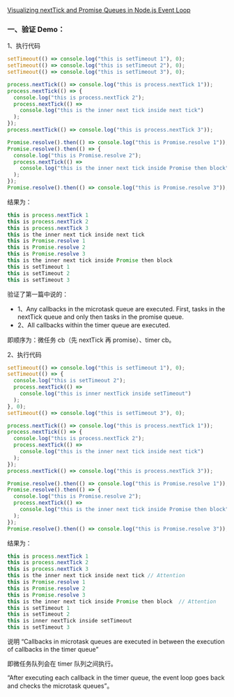 
[Visualizing nextTick and Promise Queues in Node.js Event Loop](https://www.builder.io/blog/NodeJS-visualizing-nextTick-and-promise-queues)

### 一、验证 Demo：

1、执行代码

```js
setTimeout(() => console.log("this is setTimeout 1"), 0);
setTimeout(() => console.log("this is setTimeout 2"), 0);
setTimeout(() => console.log("this is setTimeout 3"), 0);

process.nextTick(() => console.log("this is process.nextTick 1"));
process.nextTick(() => {
  console.log("this is process.nextTick 2");
  process.nextTick(() =>
    console.log("this is the inner next tick inside next tick")
  );
});
process.nextTick(() => console.log("this is process.nextTick 3"));

Promise.resolve().then(() => console.log("this is Promise.resolve 1"));
Promise.resolve().then(() => {
  console.log("this is Promise.resolve 2");
  process.nextTick(() =>
    console.log("this is the inner next tick inside Promise then block")
  );
});
Promise.resolve().then(() => console.log("this is Promise.resolve 3"));
```

结果为：

```js
this is process.nextTick 1
this is process.nextTick 2
this is process.nextTick 3
this is the inner next tick inside next tick
this is Promise.resolve 1
this is Promise.resolve 2
this is Promise.resolve 3
this is the inner next tick inside Promise then block
this is setTimeout 1
this is setTimeout 2
this is setTimeout 3
```

验证了第一篇中说的：

- 1、Any callbacks in the microtask queue are executed. First, tasks in the nextTick queue and only then tasks in the promise queue.
- 2、All callbacks within the timer queue are executed.

即顺序为：微任务 cb（先 nextTick 再 promise）、timer cb。

2、执行代码

```js
setTimeout(() => console.log("this is setTimeout 1"), 0);
setTimeout(() => {
  console.log("this is setTimeout 2");
  process.nextTick(() =>
    console.log("this is inner nextTick inside setTimeout")
  );
}, 0);
setTimeout(() => console.log("this is setTimeout 3"), 0);

process.nextTick(() => console.log("this is process.nextTick 1"));
process.nextTick(() => {
  console.log("this is process.nextTick 2");
  process.nextTick(() =>
    console.log("this is the inner next tick inside next tick")
  );
});
process.nextTick(() => console.log("this is process.nextTick 3"));

Promise.resolve().then(() => console.log("this is Promise.resolve 1"));
Promise.resolve().then(() => {
  console.log("this is Promise.resolve 2");
  process.nextTick(() =>
    console.log("this is the inner next tick inside Promise then block")
  );
});
Promise.resolve().then(() => console.log("this is Promise.resolve 3"));
```

结果为：
```js
this is process.nextTick 1
this is process.nextTick 2
this is process.nextTick 3
this is the inner next tick inside next tick // Attention
this is Promise.resolve 1
this is Promise.resolve 2
this is Promise.resolve 3
this is the inner next tick inside Promise then block  // Attention
this is setTimeout 1
this is setTimeout 2
this is inner nextTick inside setTimeout
this is setTimeout 3
```
说明 “Callbacks in microtask queues are executed in between the execution of callbacks in the timer queue”

即微任务队列会在 timer 队列之间执行。

“After executing each callback in the timer queue, the event loop goes back and checks the microtask queues”。



